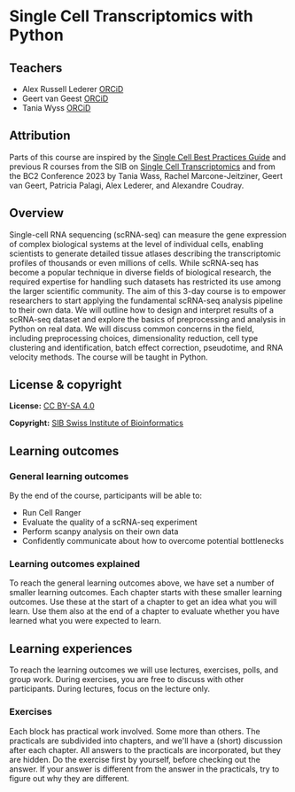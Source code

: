 # Single Cell Transcriptomics with Python

## Teachers

- Alex Russell Lederer [ORCiD](https://orcid.org/0000-0001-6381-5088)
- Geert van Geest [ORCiD](https://orcid.org/0000-0002-1561-078X)
- Tania Wyss [ORCiD](https://orcid.org/0000-0003-2641-0895)

## Attribution

Parts of this course are inspired by the [Single Cell Best Practices Guide](https://www.sc-best-practices.org/preamble.html) and previous R courses from the SIB on [Single Cell Transcriptomics](https://sib-swiss.github.io/single-cell-training/) and from the BC2 Conference 2023 by Tania Wass, Rachel Marcone-Jeitziner, Geert van Geert, Patricia Palagi, Alex Lederer, and Alexandre Coudray.

## Overview
Single-cell RNA sequencing (scRNA-seq) can measure the gene expression of complex biological systems at the level of individual cells, enabling scientists to generate detailed tissue atlases describing the transcriptomic profiles of thousands or even millions of cells. While scRNA-seq has become a popular technique in diverse fields of biological research, the required expertise for handling such datasets has restricted its use among the larger scientific community. The aim of this 3-day course is to empower researchers to start applying the fundamental scRNA-seq analysis pipeline to their own data. We will outline how to design and interpret results of a scRNA-seq dataset and explore the basics of preprocessing and analysis in Python on real data. We will discuss common concerns in the field, including preprocessing choices, dimensionality reduction, cell type clustering and identification, batch effect correction, pseudotime, and RNA velocity methods. The course will be taught in Python.

## License & copyright

**License:** [CC BY-SA 4.0](https://github.com/sib-swiss/single-cell-training/blob/master/LICENSE.md)

**Copyright:** [SIB Swiss Institute of Bioinformatics](https://www.sib.swiss/)

## Learning outcomes

### General learning outcomes

By the end of the course, participants will be able to: 

- Run Cell Ranger
- Evaluate the quality of a scRNA-seq experiment
- Perform scanpy analysis on their own data
- Confidently communicate about how to overcome potential bottlenecks

### Learning outcomes explained

To reach the general learning outcomes above, we have set a number of smaller learning outcomes. Each chapter starts with these smaller learning outcomes. Use these at the start of a chapter to get an idea what you will learn. Use them also at the end of a chapter to evaluate whether you have learned what you were expected to learn.

## Learning experiences

To reach the learning outcomes we will use lectures, exercises, polls, and group work. During exercises, you are free to discuss with other participants. During lectures, focus on the lecture only.

### Exercises

Each block has practical work involved. Some more than others. The practicals are subdivided into chapters, and we'll have a (short) discussion after each chapter. All answers to the practicals are incorporated, but they are hidden. Do the exercise first by yourself, before checking out the answer. If your answer is different from the answer in the practicals, try to figure out why they are different.
